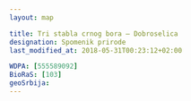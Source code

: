 ```yaml
---
layout: map

title: Tri stabla crnog bora – Dobroselica
designation: Spomenik prirode
last_modified_at: 2018-05-31T00:23:12+02:00

WDPA: [555589092]
BioRaS: [103]
geoSrbija:
---
```

